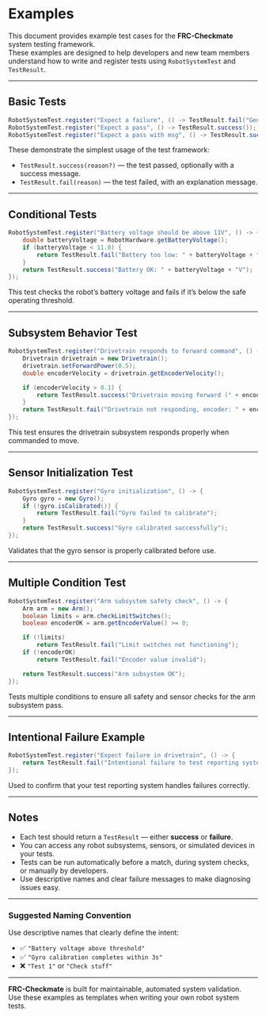 # Examples

This document provides example test cases for the **FRC-Checkmate** system testing framework.  
These examples are designed to help developers and new team members understand how to write and register tests using `RobotSystemTest` and `TestResult`.

---

## Basic Tests

```java
RobotSystemTest.register("Expect a failure", () -> TestResult.fail("Generic failure"));
RobotSystemTest.register("Expect a pass", () -> TestResult.success());
RobotSystemTest.register("Expect a pass with msg", () -> TestResult.success("Generic success"));
```

These demonstrate the simplest usage of the test framework:

- `TestResult.success(reason?)` — the test passed, optionally with a success message.
- `TestResult.fail(reason)` — the test failed, with an explanation message.

---

## Conditional Tests

```java
RobotSystemTest.register("Battery voltage should be above 11V", () -> {
    double batteryVoltage = RobotHardware.getBatteryVoltage();
    if (batteryVoltage < 11.0) {
        return TestResult.fail("Battery too low: " + batteryVoltage + "V");
    }
    return TestResult.success("Battery OK: " + batteryVoltage + "V");
});
```

This test checks the robot’s battery voltage and fails if it’s below the safe operating threshold.

---

## Subsystem Behavior Test

```java
RobotSystemTest.register("Drivetrain responds to forward command", () -> {
    Drivetrain drivetrain = new Drivetrain();
    drivetrain.setForwardPower(0.5);
    double encoderVelocity = drivetrain.getEncoderVelocity();

    if (encoderVelocity > 0.1) {
        return TestResult.success("Drivetrain moving forward (" + encoderVelocity + ")");
    }
    return TestResult.fail("Drivetrain not responding, encoder: " + encoderVelocity);
});
```

This test ensures the drivetrain subsystem responds properly when commanded to move.

---

## Sensor Initialization Test

```java
RobotSystemTest.register("Gyro initialization", () -> {
    Gyro gyro = new Gyro();
    if (!gyro.isCalibrated()) {
        return TestResult.fail("Gyro failed to calibrate");
    }
    return TestResult.success("Gyro calibrated successfully");
});
```

Validates that the gyro sensor is properly calibrated before use.

---

## Multiple Condition Test

```java
RobotSystemTest.register("Arm subsystem safety check", () -> {
    Arm arm = new Arm();
    boolean limits = arm.checkLimitSwitches();
    boolean encoderOK = arm.getEncoderValue() >= 0;

    if (!limits)
        return TestResult.fail("Limit switches not functioning");
    if (!encoderOK)
        return TestResult.fail("Encoder value invalid");

    return TestResult.success("Arm subsystem OK");
});
```

Tests multiple conditions to ensure all safety and sensor checks for the arm subsystem pass.

---

## Intentional Failure Example

```java
RobotSystemTest.register("Expect failure in drivetrain", () -> {
    return TestResult.fail("Intentional failure to test reporting system");
});
```

Used to confirm that your test reporting system handles failures correctly.

---

## Notes

- Each test should return a `TestResult` — either **success** or **failure**.
- You can access any robot subsystems, sensors, or simulated devices in your tests.
- Tests can be run automatically before a match, during system checks, or manually by developers.
- Use descriptive names and clear failure messages to make diagnosing issues easy.

---

### Suggested Naming Convention

Use descriptive names that clearly define the intent:

- ✅ `"Battery voltage above threshold"`
- ✅ `"Gyro calibration completes within 3s"`
- ❌ `"Test 1"` or `"Check stuff"`

---

**FRC-Checkmate** is built for maintainable, automated system validation.  
Use these examples as templates when writing your own robot system tests.
